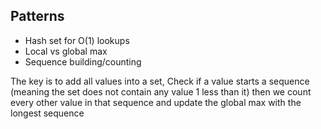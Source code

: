 

## Patterns

- Hash set for O(1) lookups
- Local vs global max
- Sequence building/counting 

The key is to add all values into a set,
Check if a value starts a sequence (meaning the set does not contain any value 1 less than it)
then we count every other value in that sequence
and update the global max with the longest sequence

